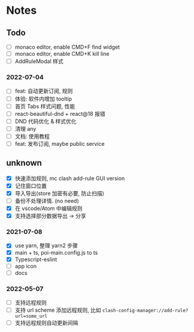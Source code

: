 # Notes

## Todo

- [ ] monaco editor, enable CMD+F find widget
- [ ] monaco editor, enable CMD+K kill line
- [ ] AddRuleModal 样式

### 2022-07-04

- [ ] feat: 自动更新订阅, 规则
- [ ] 体验: 软件内增加 tooltip
- [ ] 首页 Tabs 样式问题, 性能
- [ ] react-beautiful-dnd + react@18 报错
- [ ] DND 代码优化 & 样式优化
- [ ] 清理 any
- [ ] 文档: 使用教程
- [ ] feat: 发布订阅, maybe public service

## unknown

- [x] 快速添加规则, mc clash add-rule GUI version
- [x] 记住窗口位置
- [x] 导入导出(store 加密有必要, 防止扫描)
- [ ] 备份不处理详情. (no need)
- [x] 在 vscode/Atom 中编辑规则
- [x] 支持选择部分数据导出 -> 分享

### 2021-07-08

- [x] use yarn, 整理 yarn2 步骤
- [x] main + ts, poi-main.config.js to ts
- [x] Typescript-eslint
- [ ] app icon
- [ ] docs

### 2022-05-07

- [ ] 支持远程规则
- [ ] 支持 url scheme 添加远程规则, 比如 `clash-config-manager://add-rule?url=some_url`
- [ ] 支持远程规则自动更新间隔
